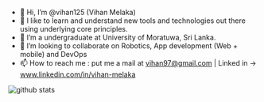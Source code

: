 - 👋 Hi, I’m @vihan125 (Vihan Melaka)
- 👀 I like to learn and understand new tools and technologies out there using underlying core principles.
- 🌱 I’m a undergraduate at University of Moratuwa, Sri Lanka.
- 💞️ I’m looking to collaborate on Robotics, App development (Web + mobile) and DevOps
- 📫 How to reach me : put me a mail at vihan97@gmail.com | Linked in -> www.linkedin.com/in/vihan-melaka

![github stats](https://github-readme-stats.vercel.app/api?username=vihan125&show_icons=true)
<!---
vihan125/vihan125 is a ✨ special ✨ repository because its `README.md` (this file) appears on your GitHub profile.
You can click the Preview link to take a look at your changes.
--->
